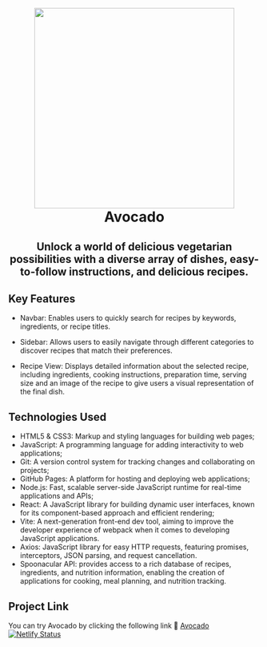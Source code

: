 <h1 align="center">
  <br>
    <img src="https://vegavocado.netlify.app/logo.png" width="400">
  <br>
  Avocado
  <br>
</h1>

<h2 align="center">Unlock a world of delicious vegetarian possibilities with a diverse array of dishes, easy-to-follow instructions, and delicious recipes.</h2>

## Key Features

- Navbar: Enables users to quickly search for recipes by keywords, ingredients, or recipe titles.

- Sidebar: Allows users to easily navigate through different categories to discover recipes that match their preferences.
 
- Recipe View: Displays detailed information about the selected recipe, including ingredients, cooking instructions, preparation time, serving size and an image of the recipe to give users a visual representation of the final dish.


## Technologies Used

- HTML5 & CSS3: Markup and styling languages for building web pages;
- JavaScript: A programming language for adding interactivity to web applications;
- Git: A version control system for tracking changes and collaborating on projects;
- GitHub Pages: A platform for hosting and deploying web applications;
- Node.js: Fast, scalable server-side JavaScript runtime for real-time applications and APIs;
- React: A JavaScript library for building dynamic user interfaces, known for its component-based approach and efficient rendering;
- Vite: A next-generation front-end dev tool, aiming to improve the developer experience of webpack when it comes to developing JavaScript applications.
- Axios: JavaScript library for easy HTTP requests, featuring promises, interceptors, JSON parsing, and request cancellation.
- Spoonacular API: provides access to a rich database of recipes, ingredients, and nutrition information, enabling the creation of applications for cooking, meal planning, and nutrition tracking.

## Project Link

You can try Avocado by clicking the following link :link: [Avocado](https://vegavocado.netlify.app/) <br/>
[![Netlify Status](https://api.netlify.com/api/v1/badges/6346b06e-2ee8-465d-95fc-83ef491f9403/deploy-status)](https://app.netlify.com/sites/vegavocado/deploys)

